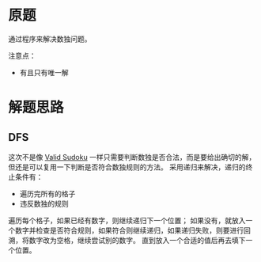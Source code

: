 # 原题
通过程序来解决数独问题。

注意点：

  - 有且只有唯一解


# 解题思路
## DFS

这次不是像 [Valid Sudoku](https://leetcode.com/problems/valid-sudoku/description/) 一样只需要判断数独是否合法，而是要给出确切的解，但还是可以复用一下判断是否符合数独规则的方法。
采用递归来解决，递归的终止条件有：
  - 遍历完所有的格子
  - 违反数独的规则

遍历每个格子，如果已经有数字，则继续递归下一个位置；
如果没有，就放入一个数字并检查是否符合规则，如果符合则继续递归，如果递归失败，则要进行回溯，将数字改为空格，继续尝试别的数字。
直到放入一个合适的值后再去填下一个位置。

